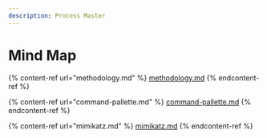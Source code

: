 ```yaml
---
description: Process Master
---
```


# Mind Map

{% content-ref url="methodology.md" %}
[methodology.md](methodology.md)
{% endcontent-ref %}

{% content-ref url="command-pallette.md" %}
[command-pallette.md](command-pallette.md)
{% endcontent-ref %}

{% content-ref url="mimikatz.md" %}
[mimikatz.md](mimikatz.md)
{% endcontent-ref %}
